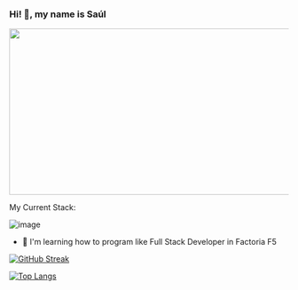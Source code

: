 ### Hi! 👋, my name is Saúl

<div align="center">
  <img src="https://www.google.com/url?sa=i&url=https%3A%2F%2Fhotcore.info%2Fbabki%2Fgif-animation-to-learn-this-way.htm&psig=AOvVaw3Rdc3gnsUuCBH4WDKjhGst&ust=1680163659096000&source=images&cd=vfe&ved=0CBAQjRxqFwoTCLibpcHXgP4CFQAAAAAdAAAAABAp" width="600" height="300"/>
</div>

My Current Stack:

![image](https://user-images.githubusercontent.com/116891045/228465190-064969ac-a86e-4b86-8c7e-cda3fac0eca1.png)


- 🌱 I'm learning how to program like Full Stack Developer in Factoria F5 

[![GitHub Streak](http://github-readme-streak-stats.herokuapp.com?user=SaulAguinaga&theme=dark&background=000000)](https://git.io/streak-stats)

[![Top Langs](https://github-readme-stats.vercel.app/api/top-langs/?username=SaulAguinaga&layout=compact&theme=vision-friendly-dark)](https://github.com/anuraghazra/github-readme-stats)


